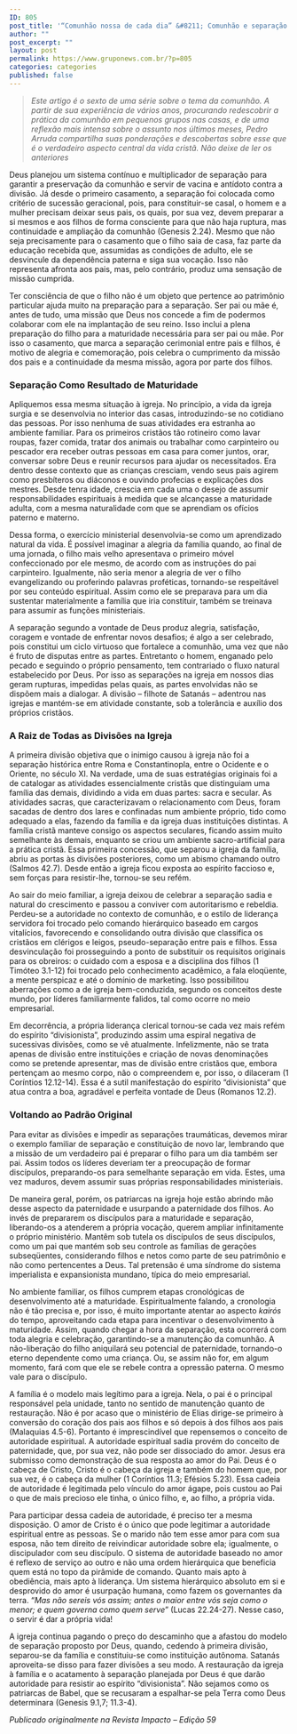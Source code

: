 ```yaml
---
ID: 805
post_title: '“Comunhão nossa de cada dia” &#8211; Comunhão e separação à maneira de Deus'
author: ""
post_excerpt: ""
layout: post
permalink: https://www.gruponews.com.br/?p=805
categories: categories
published: false
---
```

<blockquote><em>Este artigo é o sexto de uma série sobre o tema da comunhão. A partir de sua experiência de vários anos, procurando redescobrir a prática da comunhão em pequenos grupos nas casas, e de uma reflexão mais intensa sobre o assunto nos últimos meses, Pedro Arruda compartilha suas ponderações e descobertas sobre esse que é o verdadeiro aspecto central da vida cristã. Não deixe de ler os anteriores</em></blockquote>
Deus planejou um sistema contínuo e multiplicador de separação para garantir a preservação da comunhão e servir de vacina e antídoto contra a divisão. Já desde o primeiro casamento, a separação foi colocada como critério de sucessão geracional, pois, para constituir-se casal, o homem e a mulher precisam deixar seus pais, os quais, por sua vez, devem preparar a si mesmos e aos filhos de forma consciente para que não haja ruptura, mas continuidade e ampliação da comunhão (Genesis 2.24). Mesmo que não seja precisamente para o casamento que o filho saia de casa, faz parte da educação recebida que, assumidas as condições de adulto, ele se desvincule da dependência paterna e siga sua vocação. Isso não representa afronta aos pais, mas, pelo contrário, produz uma sensação de missão cumprida.

Ter consciência de que o filho não é um objeto que pertence ao patrimônio particular ajuda muito na preparação para a separação. Ser pai ou mãe é, antes de tudo, uma missão que Deus nos concede a fim de podermos colaborar com ele na implantação de seu reino. Isso inclui a plena preparação do filho para a maturidade necessária para ser pai ou mãe. Por isso o casamento, que marca a separação cerimonial entre pais e filhos, é motivo de alegria e comemoração, pois celebra o cumprimento da missão dos pais e a continuidade da mesma missão, agora por parte dos filhos.
<h3>Separação Como Resultado de Maturidade</h3>
Apliquemos essa mesma situação à igreja. No princípio, a vida da igreja surgia e se desenvolvia no interior das casas, introduzindo-se no cotidiano das pessoas. Por isso nenhuma de suas atividades era estranha ao ambiente familiar. Para os primeiros cristãos tão rotineiro como lavar roupas, fazer comida, tratar dos animais ou trabalhar como carpinteiro ou pescador era receber outras pessoas em casa para comer juntos, orar, conversar sobre Deus e reunir recursos para ajudar os necessitados. Era dentro desse contexto que as crianças cresciam, vendo seus pais agirem como presbíteros ou diáconos e ouvindo profecias e explicações dos mestres. Desde tenra idade, crescia em cada uma o desejo de assumir responsabilidades espirituais à medida que se alcançasse a maturidade adulta, com a mesma naturalidade com que se aprendiam os ofícios paterno e materno.

Dessa forma, o exercício ministerial desenvolvia-se como um aprendizado natural da vida. É possível imaginar a alegria da família quando, ao final de uma jornada, o filho mais velho apresentava o primeiro móvel confeccionado por ele mesmo, de acordo com as instruções do pai carpinteiro. Igualmente, não seria menor a alegria de ver o filho evangelizando ou proferindo palavras proféticas, tornando-se respeitável por seu conteúdo espiritual. Assim como ele se preparava para um dia sustentar materialmente a família que iria constituir, também se treinava para assumir as funções ministeriais.

A separação segundo a vontade de Deus produz alegria, satisfação, coragem e vontade de enfrentar novos desafios; é algo a ser celebrado, pois constitui um ciclo virtuoso que fortalece a comunhão, uma vez que não é fruto de disputas entre as partes. Entretanto o homem, enganado pelo pecado e seguindo o próprio pensamento, tem contrariado o fluxo natural estabelecido por Deus. Por isso as separações na igreja em nossos dias geram rupturas, impedidas pelas quais, as partes envolvidas não se dispõem mais a dialogar. A divisão – filhote de Satanás – adentrou nas igrejas e mantém-se em atividade constante, sob a tolerância e auxílio dos próprios cristãos.
<h3>A Raiz de Todas as Divisões na Igreja</h3>
A primeira divisão objetiva que o inimigo causou à igreja não foi a separação histórica entre Roma e Constantinopla, entre o Ocidente e o Oriente, no século XI. Na verdade, uma de suas estratégias originais foi a de catalogar as atividades essencialmente cristãs que distinguiam uma família das demais, dividindo a vida em duas partes: sacra e secular. As atividades sacras, que caracterizavam o relacionamento com Deus, foram sacadas de dentro dos lares e confinadas num ambiente próprio, tido como adequado a elas, fazendo da família e da igreja duas instituições distintas. A família cristã manteve consigo os aspectos seculares, ficando assim muito semelhante às demais, enquanto se criou um ambiente sacro-artificial para a prática cristã. Essa primeira concessão, que separou a igreja da família, abriu as portas às divisões posteriores, como um abismo chamando outro (Salmos 42.7). Desde então a igreja ficou exposta ao espírito faccioso e, sem forças para resistir-lhe, tornou-se seu refém.

Ao sair do meio familiar, a igreja deixou de celebrar a separação sadia e natural do crescimento e passou a conviver com autoritarismo e rebeldia. Perdeu-se a autoridade no contexto de comunhão, e o estilo de liderança servidora foi trocado pelo comando hierárquico baseado em cargos vitalícios, favorecendo e consolidando outra divisão que classifica os cristãos em clérigos e leigos, pseudo-separação entre pais e filhos. Essa desvinculação foi prosseguindo a ponto de substituir os requisitos originais para os obreiros: o cuidado com a esposa e a disciplina dos filhos (1 Timóteo 3.1-12) foi trocado pelo conhecimento acadêmico, a fala eloqüente, a mente perspicaz e até o domínio de marketing. Isso possibilitou aberrações como a de igreja bem-conduzida, segundo os conceitos deste mundo, por líderes familiarmente falidos, tal como ocorre no meio empresarial.

Em decorrência, a própria liderança clerical tornou-se cada vez mais refém do espírito “divisionista”, produzindo assim uma espiral negativa de sucessivas divisões, como se vê atualmente. Infelizmente, não se trata apenas de divisão entre instituições e criação de novas denominações como se pretende apresentar, mas de divisão entre cristãos que, embora pertençam ao mesmo corpo, não o compreendem e, por isso, o dilaceram (1 Coríntios 12.12-14). Essa é a sutil manifestação do espírito “divisionista“ que atua contra a boa, agradável e perfeita vontade de Deus (Romanos 12.2).
<h3><strong> </strong>Voltando ao Padrão Original</h3>
Para evitar as divisões e impedir as separações traumáticas, devemos mirar o exemplo familiar de separação e constituição de novo lar, lembrando que a missão de um verdadeiro pai é preparar o filho para um dia também ser pai. Assim todos os líderes deveriam ter a preocupação de formar discípulos, preparando-os para semelhante separação em vida. Estes, uma vez maduros, devem assumir suas próprias responsabilidades ministeriais.

De maneira geral, porém, os patriarcas na igreja hoje estão abrindo mão desse aspecto da paternidade e usurpando a paternidade dos filhos. Ao invés de prepararem os discípulos para a maturidade e separação, liberando-os a atenderem a própria vocação, querem ampliar infinitamente o próprio ministério. Mantêm sob tutela os discípulos de seus discípulos, como um pai que mantém sob seu controle as famílias de gerações subseqüentes, considerando filhos e netos como parte de seu patrimônio e não como pertencentes a Deus. Tal pretensão é uma síndrome do sistema imperialista e expansionista mundano, típica do meio empresarial.

No ambiente familiar, os filhos cumprem etapas cronológicas de desenvolvimento até a maturidade. Espiritualmente falando, a cronologia não é tão precisa e, por isso, é muito importante atentar ao aspecto <em>kairós</em> do tempo, aproveitando cada etapa para incentivar o desenvolvimento à maturidade. Assim, quando chegar a hora da separação, esta ocorrerá com toda alegria e celebração, garantindo-se a manutenção da comunhão. A não-liberação do filho aniquilará seu potencial de paternidade, tornando-o eterno dependente como uma criança. Ou, se assim não for, em algum momento, fará com que ele se rebele contra a opressão paterna. O mesmo vale para o discípulo.

A família é o modelo mais legítimo para a igreja. Nela, o pai é o principal responsável pela unidade, tanto no sentido de manutenção quanto de restauração. Não é por acaso que o ministério de Elias dirige-se primeiro à conversão do coração dos pais aos filhos e só depois à dos filhos aos pais (Malaquias 4.5-6). Portanto é imprescindível que repensemos o conceito de autoridade espiritual. A autoridade espiritual sadia provém do conceito de paternidade, que, por sua vez, não pode ser dissociado do amor. Jesus era submisso como demonstração de sua resposta ao amor do Pai. Deus é o cabeça de Cristo, Cristo é o cabeça da igreja e também do homem que, por sua vez, é o cabeça da mulher (1 Coríntios 11.3; Efésios 5.23). Essa cadeia de autoridade é legitimada pelo vínculo do amor ágape, pois custou ao Pai o que de mais precioso ele tinha, o único filho, e, ao filho, a própria vida.

Para participar dessa cadeia de autoridade, é preciso ter a mesma disposição. O amor de Cristo é o único que pode legitimar a autoridade espiritual entre as pessoas. Se o marido não tem esse amor para com sua esposa, não tem direito de reivindicar autoridade sobre ela; igualmente, o discipulador com seu discípulo. O sistema de autoridade baseado no amor é reflexo de serviço ao outro e não uma ordem hierárquica que beneficia quem está no topo da pirâmide de comando. Quanto mais apto à obediência, mais apto à liderança. Um sistema hierárquico absoluto em si e desprovido do amor é usurpação humana, como fazem os governantes da terra. “<em>Mas não sereis vós assim; antes o maior entre vós seja como o menor; e quem governa como quem serve</em>” (Lucas 22.24-27). Nesse caso, o servir é dar a própria vida!

A igreja continua pagando o preço do descaminho que a afastou do modelo de separação proposto por Deus, quando, cedendo à primeira divisão, separou-se da família e constituiu-se como instituição autônoma. Satanás aproveita-se disso para fazer divisões a seu modo. A restauração da igreja à família e o acatamento à separação planejada por Deus é que darão autoridade para resistir ao espírito “divisionista”. Não sejamos como os patriarcas de Babel, que se recusaram a espalhar-se pela Terra como Deus determinara (Genesis 9.1,7; 11.3-4).

<em>Publicado originalmente na Revista Impacto – Edição 59</em>